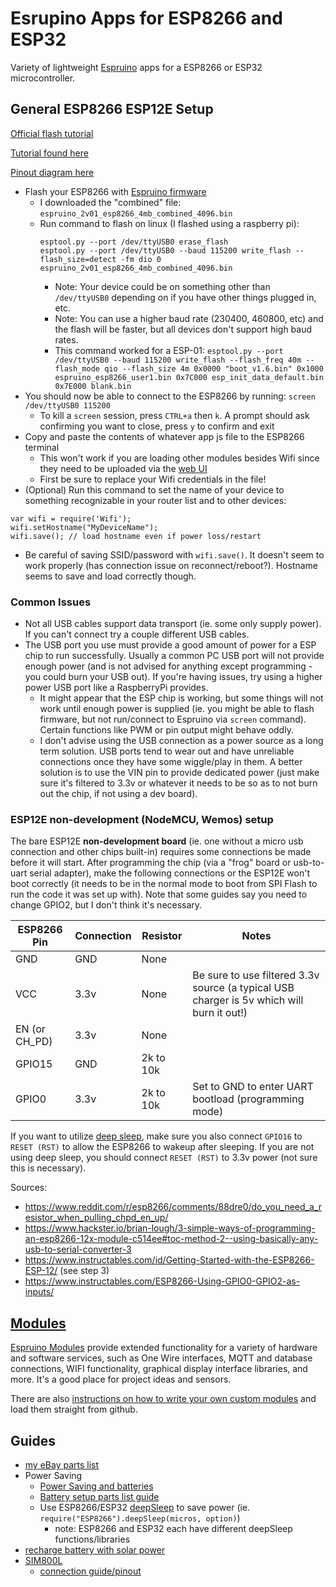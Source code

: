 # Esrupino Apps for ESP8266 and ESP32
Variety of lightweight [Espruino](https://github.com/espruino/Espruino) apps for a ESP8266 or ESP32 microcontroller.

## General ESP8266 ESP12E Setup
[Official flash tutorial](https://www.espruino.com/ESP8266_Flashing)

[Tutorial found here](https://cuneyt.aliustaoglu.biz/en/programming-esp8266-using-javascript-with-espruino/)

[Pinout diagram here](https://lastminuteengineers.com/wp-content/uploads/2018/08/ESP-12E-Development-Board-ESP8266-NodeMCU-Pinout.jpg)
- Flash your ESP8266 with [Espruino firmware](https://www.espruino.com/Download)
  - I downloaded the "combined" file: `espruino_2v01_esp8266_4mb_combined_4096.bin`
  - Run command to flash on linux (I flashed using a raspberry pi):
    ```
    esptool.py --port /dev/ttyUSB0 erase_flash
    esptool.py --port /dev/ttyUSB0 --baud 115200 write_flash --flash_size=detect -fm dio 0 espruino_2v01_esp8266_4mb_combined_4096.bin
    ```
      - Note: Your device could be on something other than `/dev/ttyUSB0` depending on if you have other things plugged in, etc.
      - Note: You can use a higher baud rate (230400, 460800, etc) and the flash will be faster, but all devices don't support high baud rates.
    - This command worked for a ESP-01: `esptool.py --port /dev/ttyUSB0 --baud 115200 write_flash --flash_freq 40m --flash_mode qio --flash_size 4m 0x0000 "boot_v1.6.bin" 0x1000 espruino_esp8266_user1.bin 0x7C000 esp_init_data_default.bin 0x7E000 blank.bin`
- You should now be able to connect to the ESP8266 by running: `screen /dev/ttyUSB0 115200`
  - To kill a `screen` session, press `CTRL+a` then `k`. A prompt should ask confirming you want to close, press `y` to confirm and exit
- Copy and paste the contents of whatever app js file to the ESP8266 terminal
  - This won't work if you are loading other modules besides Wifi since they need to be uploaded via the [web UI](https://chrome.google.com/webstore/detail/espruino-web-ide/bleoifhkdalbjfbobjackfdifdneehpo?hl=en)
  - First be sure to replace your Wifi credentials in the file!
- (Optional) Run this command to set the name of your device to something recognizable in your router list and to other devices:
```
var wifi = require('Wifi');
wifi.setHostname("MyDeviceName");
wifi.save(); // load hostname even if power loss/restart
```
  - Be careful of saving SSID/password with `wifi.save()`. It doesn't seem to work properly (has connection issue on reconnect/reboot?). Hostname seems to save and load correctly though.

### Common Issues
- Not all USB cables support data transport (ie. some only supply power). If you can't connect try a couple different USB cables.
- The USB port you use must provide a good amount of power for a ESP chip to run successfully. Usually a common PC USB port will not provide enough power (and is not advised for anything except programming - you could burn your USB out). If you're having issues, try using a higher power USB port like a RaspberryPi provides.
  - It might appear that the ESP chip is working, but some things will not work until enough power is supplied (ie. you might be able to flash firmware, but not run/connect to Espruino via `screen` command). Certain functions like PWM or pin output might behave oddly.
  - I don't advise using the USB connection as a power source as a long term solution. USB ports tend to wear out and have unreliable connections once they have some wiggle/play in them. A better solution is to use the VIN pin to provide dedicated power (just make sure it's filtered to 3.3v or whatever it needs to be so as to not burn out the chip, if not using a dev board).

### ESP12E non-development (NodeMCU, Wemos) setup
The bare ESP12E **non-development board** (ie. one without a micro usb connection and other chips built-in) requires some connections be made before it will start. After programming the chip (via a "frog" board or usb-to-uart serial adapter), make the following connections or the ESP12E won't boot correctly (it needs to be in the normal mode to boot from SPI Flash to run the code it was set up with). Note that some guides say you need to change GPIO2, but I don't think it's necessary.

ESP8266 Pin | Connection | Resistor | Notes
--- | --- | --- | ---
GND | GND | None |
VCC | 3.3v | None | Be sure to use filtered 3.3v source (a typical USB charger is 5v which will burn it out!)
EN (or CH_PD) | 3.3v | None |
GPIO15 | GND | 2k to 10k |
GPIO0 | 3.3v | 2k to 10k | Set to GND to enter UART bootload (programming mode)

If you want to utilize [deep sleep](https://www.espruino.com/Reference#l_ESP8266_deepSleep), make sure you also connect `GPIO16` to `RESET (RST)` to allow the ESP8266 to wakeup after sleeping.
If you are not using deep sleep, you should connect `RESET (RST)` to 3.3v power (not sure this is necessary).

Sources:
- https://www.reddit.com/r/esp8266/comments/88dre0/do_you_need_a_resistor_when_pulling_chpd_en_up/
- https://www.hackster.io/brian-lough/3-simple-ways-of-programming-an-esp8266-12x-module-c514ee#toc-method-2--using-basically-any-usb-to-serial-converter-3
- https://www.instructables.com/id/Getting-Started-with-the-ESP8266-ESP-12/ (see step 3)
- https://www.instructables.com/ESP8266-Using-GPIO0-GPIO2-as-inputs/

## [Modules](https://www.espruino.com/Modules)
[Espruino Modules](https://www.espruino.com/Modules) provide extended functionality for a variety of hardware and software services, such as One Wire interfaces, MQTT and database connections, WIFI functionality, graphical display interface libraries, and more.
It's a good place for project ideas and sensors.

There are also [instructions on how to write your own custom modules](https://www.espruino.com/Writing+Modules) and load them straight from github.

## Guides
- [my eBay parts list](https://www.ebay.com/myb/WatchList?custom_list_id=640684863013)
- Power Saving
  - [Power Saving and batteries](https://github.com/z2amiller/sensorboard/blob/master/PowerSaving.md)
  - [Battery setup parts list guide](https://github.com/happytm/BatteryNode)
  - Use ESP8266/ESP32 [deepSleep](http://www.espruino.com/Reference#l_ESP8266_deepSleep) to save power (ie. `require("ESP8266").deepSleep(micros, option)`)
    - note: ESP8266 and ESP32 each have different deepSleep functions/libraries
- [recharge battery with solar power](https://randomnerdtutorials.com/power-esp32-esp8266-solar-panels-battery-level-monitoring/)
- [SIM800L](https://www.espruino.com/SIM900)
  - [connection guide/pinout](https://lastminuteengineers.com/sim800l-gsm-module-arduino-tutorial/)